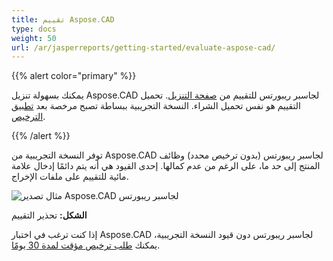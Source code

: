 ```yaml
---
title: تقييم Aspose.CAD
type: docs
weight: 50
url: /ar/jasperreports/getting-started/evaluate-aspose-cad/
---
```


{{% alert color="primary" %}}

يمكنك بسهولة تنزيل Aspose.CAD لجاسبر ريبورتس للتقييم من [صفحة التنزيل](https://downloads.aspose.com/cad/jasperreports). تحميل التقييم هو نفس تحميل الشراء. النسخة التجريبية ببساطة تصبح مرخصة بعد [تطبيق الترخيص](/cad/jasperreports/licensing/).

{{% /alert %}}

توفر النسخة التجريبية من Aspose.CAD لجاسبر ريبورتس (بدون ترخيص محدد) وظائف المنتج إلى حد ما، على الرغم من عدم كمالها. إحدى القيود هي أنه يتم دائمًا إدخال علامة مائية للتقييم على ملفات الإخراج.

![مثال تصدير Aspose.CAD لجاسبر ريبورتس](/_assets/jasper/AreaChartReport.jpg)

**الشكل:** تحذير التقييم

إذا كنت ترغب في اختبار Aspose.CAD لجاسبر ريبورتس دون قيود النسخة التجريبية، يمكنك [طلب ترخيص مؤقت لمدة 30 يومًا](https://purchase.aspose.com/temporary-license).